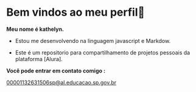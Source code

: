 # Bem vindos ao meu perfil🙌

**Meu nome é kathelyn.**

- Estou me desenvolvendo na linguagem javascript e Markdow.

- Este é um repositorio para compartilhamento de projetos pessoais da plataforma [Alura].
 

**Você pode entrar em contato comigo :**

00001132631506sp@al.educacao.sp.gov.br
